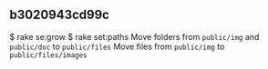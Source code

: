## b3020943cd99c

$ rake se:grow
$ rake set:paths
Move folders from `public/img` and `public/doc` to `public/files`
Move files from `public/img` to `public/files/images`
